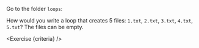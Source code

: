 <script>
import Exercise from "$components/Exercise.svelte";
import Execute from "$components/Execute.svelte";

const criteria = [];
for(let i = 1; i <= 5; i++) {
    criteria.push({
        name: `File <code>${i}.txt</code> exists`,
        checks: [{
            type: "file",
            path: `loops/${i}.txt`,
            action: "exists"
        }]
    })
}
</script>

Go to the folder `loops`:

<Execute command="cd $TUTORIAL/loops/" />

How would you write a loop that creates 5 files: `1.txt`, `2.txt`, `3.txt`, `4.txt`, `5.txt`? The files can be empty.

<Exercise {criteria} />
